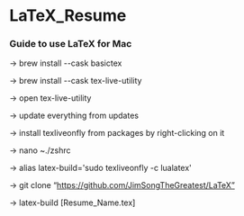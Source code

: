 # LaTeX_Resume

### Guide to use LaTeX for Mac

-> brew install --cask basictex

-> brew install --cask tex-live-utility

-> open tex-live-utility

-> update everything from updates

-> install texliveonfly from packages by right-clicking on it

-> nano ~./zshrc

-> alias latex-build='sudo texliveonfly -c lualatex'

-> git clone “https://github.com/JimSongTheGreatest/LaTeX”

-> latex-build [Resume_Name.tex]
